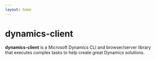 ```yaml
---
layout: home
---
```

# dynamics-client

**dynamics-client** is a Microsoft Dynamics CLI and browser/server library that executes complex tasks to help create great Dynamics solutions.

